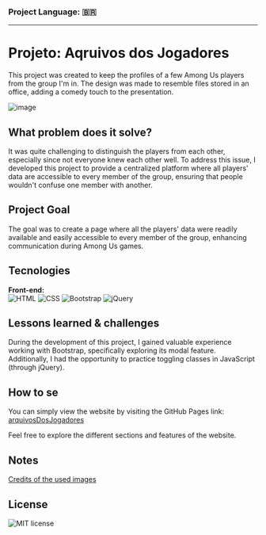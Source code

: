 ### Project Language: 🇧🇷
---

# Projeto: Aqruivos dos Jogadores
This project was created to keep the profiles of a few Among Us players from the group I'm in. The design was made to resemble files stored in an office, adding a comedy touch to the presentation.
 
 ![image](https://github.com/joaoeduardogomes/projeto-arquivosDosJogadores/assets/86986385/ae4aa9ce-cbcc-43e5-9d47-bf7da7e39b80)


## What problem does it solve?
It was quite challenging to distinguish the players from each other, especially since not everyone knew each other well. To address this issue, I developed this project to provide a centralized platform where all players' data are accessible to every member of the group, ensuring that people wouldn't confuse one member with another.

## Project Goal
The goal was to create a page where all the players' data were readily available and easily accessible to every member of the group, enhancing communication during Among Us games.

## Tecnologies

**Front-end:** <br>
![HTML](https://img.shields.io/badge/HTML-%20?style=for-the-badge&color=orange)
![CSS](https://img.shields.io/badge/CSS-%20?style=for-the-badge&color=blue)
![Bootstrap](https://img.shields.io/badge/BOOTSTRAP-%20?style=for-the-badge&logo=bootstrap&logoColor=white&color=%236F2CF4)
![jQuery](https://img.shields.io/badge/JQUERY-%20?style=for-the-badge&logo=jquery&color=%230769AD)

## Lessons learned & challenges
During the development of this project, I gained valuable experience working with Bootstrap, specifically exploring its modal feature. Additionally, I had the opportunity to practice toggling classes in JavaScript (through jQuery).

## How to se
You can simply view the website by visiting the GitHub Pages link: [arquivosDosJogadores](https://joaoeduardogomes.github.io/projeto-arquivosDosJogadores/)

Feel free to explore the different sections and features of the website.

## Notes
 [Credits of the used images](https://joaoeduardogomes.github.io/projeto-arquivosDosJogadores/src/pages/creditos.html)

## License
![MIT license](https://img.shields.io/badge/License-MIT-%20?link=https%3A%2F%2Fchoosealicense.com%2Flicenses%2Fmit%2F)
